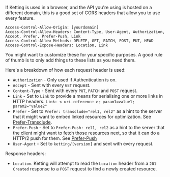 If Ketting is used in a browser, and the API you're using is hosted on a
different domain, this is a good set of CORS headers that allow you to
use every feature.

```http
Access-Control-Allow-Origin: [yourdomain]
Access-Control-Allow-Headers: Content-Type, User-Agent, Authorization, Accept, Prefer, Prefer-Push, Link
Access-Control-Allow-Methods: DELETE, GET, PATCH, POST, PUT, HEAD
Access-Control-Expose-Headers: Location, Link
```

You might want to customize these for your specific purposes. A good rule
of thumb is to only add things to these lists as you need them.

Here's a breakdown of how each request header is used:

* `Authorization` - Only used if Authentication is on.
* `Accept` - Sent with every `GET` request.
* `Content-Type` - Sent with every `PUT`, `PATCH` and `POST` request.
* `Link` - Set to `Link` to provide a means for serialising one or more links in HTTP headers. `Link: < uri-reference >; param1=value1; param2="value2"`
* `Prefer` - Set to `Prefer: transclude="rel1, rel2"` as a hint to the server
  that it might want to embed linked resources for optimization. See
  [Prefer-Transclude][2].
* `Prefer-Push` - Set to `Prefer-Push: rel1, rel2` as a hint to the server
  that the client might want to fetch those resources next, so that it can
  do a HTTP/2 push for them. See [Prefer-Push][1]
* `User-Agent` - Set to `ketting/[version]` and sent with every request.

Response headers:

* `Location`. Ketting will attempt to read the `Location` header from a
  `201 Created` response to a `POST` request to find a newly created
  resource.

[1]: https://tools.ietf.org/html/draft-pot-prefer-push-01
[2]: https://inadarei.github.io/draft-prefer-transclude/

